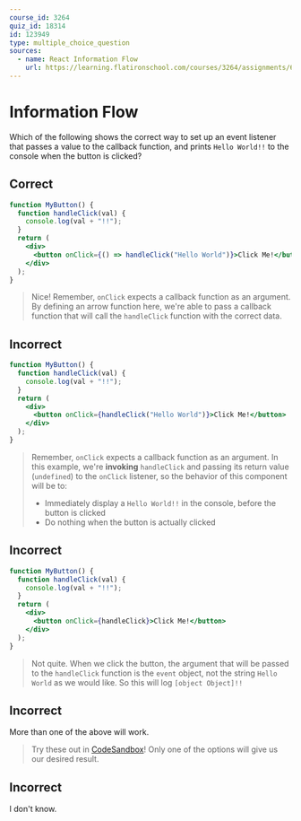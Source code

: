 ```yaml
---
course_id: 3264
quiz_id: 18314
id: 123949
type: multiple_choice_question
sources:
  - name: React Information Flow
    url: https://learning.flatironschool.com/courses/3264/assignments/68039
---
```


# Information Flow

Which of the following shows the correct way to set up an event listener that
passes a value to the callback function, and prints `Hello World!!` to the
console when the button is clicked?

## Correct

```jsx
function MyButton() {
  function handleClick(val) {
    console.log(val + "!!");
  }
  return (
    <div>
      <button onClick={() => handleClick("Hello World")}>Click Me!</button>
    </div>
  );
}
```

> Nice! Remember, `onClick` expects a callback function as an argument. By
> defining an arrow function here, we're able to pass a callback function that
> will call the `handleClick` function with the correct data.

## Incorrect

```jsx
function MyButton() {
  function handleClick(val) {
    console.log(val + "!!");
  }
  return (
    <div>
      <button onClick={handleClick("Hello World")}>Click Me!</button>
    </div>
  );
}
```

> Remember, `onClick` expects a callback function as an argument. In this
> example, we're **invoking** `handleClick` and passing its return value
> (`undefined`) to the `onClick` listener, so the behavior of this component
> will be to:
>
> - Immediately display a `Hello World!!` in the console, before the button is clicked
> - Do nothing when the button is actually clicked

## Incorrect

```jsx
function MyButton() {
  function handleClick(val) {
    console.log(val + "!!");
  }
  return (
    <div>
      <button onClick={handleClick}>Click Me!</button>
    </div>
  );
}
```

> Not quite. When we click the button, the argument that will be passed to the
> `handleClick` function is the `event` object, not the string `Hello World` as
> we would like. So this will log `[object Object]!!`

## Incorrect

More than one of the above will work.

> Try these out in [CodeSandbox](https://codesandbox.io/s/react-new)! Only one
> of the options will give us our desired result.

## Incorrect

I don't know.

